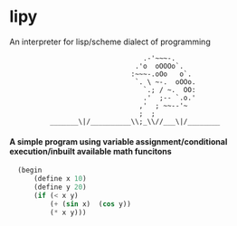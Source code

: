 # lipy
An interpreter for lisp/scheme dialect of programming
```
                                 .-'~~~-.
                               .'o  oOOOo`.
                              :~~~-.oOo   o`.
                               `. \ ~-.  oOOo.
                                 `.; / ~.  OO:
                                 .'  ;-- `.o.'
                                ,'  ; ~~--'~
                                ;  ;
          _______\|/__________\\;_\\//___\|/________
```

#### A simple program using variable assignment/conditional execution/inbuilt available math funcitons
```lisp
  (begin 
      (define x 10) 
      (define y 20)
      (if (< x y)
          (+ (sin x)  (cos y))
          (* x y)))
  ```
